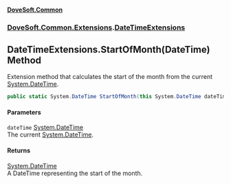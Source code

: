 #### [DoveSoft.Common](readme.md 'readme')
### [DoveSoft.Common.Extensions](DoveSoft_Common_Extensions.md 'DoveSoft.Common.Extensions').[DateTimeExtensions](DateTimeExtensions.md 'DoveSoft.Common.Extensions.DateTimeExtensions')
## DateTimeExtensions.StartOfMonth(DateTime) Method
Extension method that calculates the start of the month from the current [System.DateTime](https://docs.microsoft.com/en-us/dotnet/api/System.DateTime 'System.DateTime').  
```csharp
public static System.DateTime StartOfMonth(this System.DateTime dateTime);
```
#### Parameters
<a name='DoveSoft_Common_Extensions_DateTimeExtensions_StartOfMonth(System_DateTime)_dateTime'></a>
`dateTime` [System.DateTime](https://docs.microsoft.com/en-us/dotnet/api/System.DateTime 'System.DateTime')  
The current [System.DateTime](https://docs.microsoft.com/en-us/dotnet/api/System.DateTime 'System.DateTime').
  
#### Returns
[System.DateTime](https://docs.microsoft.com/en-us/dotnet/api/System.DateTime 'System.DateTime')  
A DateTime representing the start of the month.
